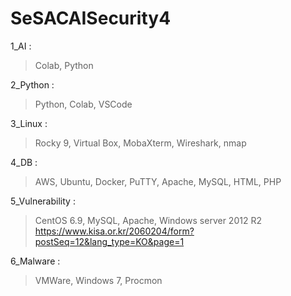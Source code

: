 # SeSACAISecurity4
1_AI :

> Colab, Python
> 

2_Python : 

> Python, Colab, VSCode
>

3_Linux :

> Rocky 9, Virtual Box, MobaXterm, Wireshark, nmap
> 

4_DB : 

>  AWS, Ubuntu, Docker, PuTTY, Apache, MySQL, HTML, PHP
>

5_Vulnerability :

> CentOS 6.9, MySQL, Apache, Windows server 2012 R2
> https://www.kisa.or.kr/2060204/form?postSeq=12&lang_type=KO&page=1

6_Malware :

> VMWare, Windows 7, Procmon
>
